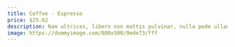 ```yaml
---
title: Coffee - Espresso
price: $25.62
description: Nam ultrices, libero non mattis pulvinar, nulla pede ullamcorper augue, a suscipit nulla elit ac nulla. Sed vel enim sit amet nunc viverra dapibus. Nulla suscipit ligula in lacus.
image: https://dummyimage.com/800x500/9ede73/fff
---
```

